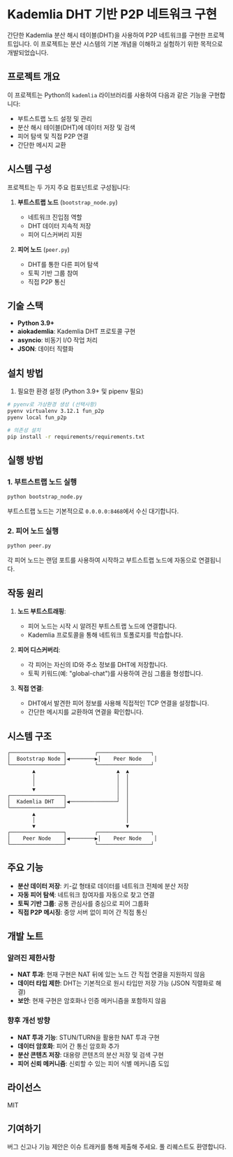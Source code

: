 # Kademlia DHT 기반 P2P 네트워크 구현

간단한 Kademlia 분산 해시 테이블(DHT)을 사용하여 P2P 네트워크를 구현한 프로젝트입니다. 이 프로젝트는 분산 시스템의 기본 개념을 이해하고 실험하기 위한 목적으로 개발되었습니다.

## 프로젝트 개요

이 프로젝트는 Python의 `kademlia` 라이브러리를 사용하여 다음과 같은 기능을 구현합니다:

- 부트스트랩 노드 설정 및 관리
- 분산 해시 테이블(DHT)에 데이터 저장 및 검색
- 피어 탐색 및 직접 P2P 연결
- 간단한 메시지 교환

## 시스템 구성

프로젝트는 두 가지 주요 컴포넌트로 구성됩니다:

1. **부트스트랩 노드** (`bootstrap_node.py`)
   - 네트워크 진입점 역할
   - DHT 데이터 지속적 저장
   - 피어 디스커버리 지원

2. **피어 노드** (`peer.py`)
   - DHT를 통한 다른 피어 탐색
   - 토픽 기반 그룹 참여
   - 직접 P2P 통신

## 기술 스택

- **Python 3.9+**
- **aiokademlia**: Kademlia DHT 프로토콜 구현
- **asyncio**: 비동기 I/O 작업 처리
- **JSON**: 데이터 직렬화

## 설치 방법

1. 필요한 환경 설정 (Python 3.9+ 및 pipenv 필요)

```bash
# pyenv로 가상환경 생성 (선택사항)
pyenv virtualenv 3.12.1 fun_p2p
pyenv local fun_p2p

# 의존성 설치
pip install -r requirements/requirements.txt
```

## 실행 방법

### 1. 부트스트랩 노드 실행

```bash
python bootstrap_node.py
```

부트스트랩 노드는 기본적으로 `0.0.0.0:8468`에서 수신 대기합니다.

### 2. 피어 노드 실행

```bash
python peer.py
```

각 피어 노드는 랜덤 포트를 사용하여 시작하고 부트스트랩 노드에 자동으로 연결됩니다.

## 작동 원리

1. **노드 부트스트래핑**:
   - 피어 노드는 시작 시 알려진 부트스트랩 노드에 연결합니다.
   - Kademlia 프로토콜을 통해 네트워크 토폴로지를 학습합니다.

2. **피어 디스커버리**:
   - 각 피어는 자신의 ID와 주소 정보를 DHT에 저장합니다.
   - 토픽 키워드(예: "global-chat")를 사용하여 관심 그룹을 형성합니다.

3. **직접 연결**:
   - DHT에서 발견한 피어 정보를 사용해 직접적인 TCP 연결을 설정합니다.
   - 간단한 메시지를 교환하여 연결을 확인합니다.

## 시스템 구조

```
┌─────────────────┐         ┌─────────────────┐
│  Bootstrap Node │◀────────▶│    Peer Node    │
└─────────────────┘         └─────────────────┘
        ▲                          ▲  ▲
        │                          │  │
        │                          │  │
        ▼                          │  │
┌─────────────────┐                │  │
│  Kademlia DHT   │◀───────────────┘  │
└─────────────────┘                   │
        ▲                             │
        │                             │
        ▼                             ▼
┌─────────────────┐         ┌─────────────────┐
│    Peer Node    │◀────────▶│    Peer Node    │
└─────────────────┘         └─────────────────┘
```

## 주요 기능

- **분산 데이터 저장**: 키-값 형태로 데이터를 네트워크 전체에 분산 저장
- **자동 피어 탐색**: 네트워크 참여자를 자동으로 찾고 연결
- **토픽 기반 그룹**: 공통 관심사를 중심으로 피어 그룹화
- **직접 P2P 메시징**: 중앙 서버 없이 피어 간 직접 통신

## 개발 노트

### 알려진 제한사항

- **NAT 투과**: 현재 구현은 NAT 뒤에 있는 노드 간 직접 연결을 지원하지 않음
- **데이터 타입 제한**: DHT는 기본적으로 원시 타입만 저장 가능 (JSON 직렬화로 해결)
- **보안**: 현재 구현은 암호화나 인증 메커니즘을 포함하지 않음

### 향후 개선 방향

- **NAT 투과 기능**: STUN/TURN을 활용한 NAT 투과 구현
- **데이터 암호화**: 피어 간 통신 암호화 추가
- **분산 콘텐츠 저장**: 대용량 콘텐츠의 분산 저장 및 검색 구현
- **피어 신뢰 메커니즘**: 신뢰할 수 있는 피어 식별 메커니즘 도입

## 라이선스

MIT

## 기여하기

버그 신고나 기능 제안은 이슈 트래커를 통해 제출해 주세요. 풀 리퀘스트도 환영합니다.
